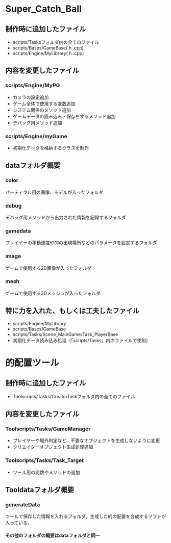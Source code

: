 # Super_Catch_Ball
## 制作時に追加したファイル
- scripts/Tasksフォルダ内の全てのファイル
- scripts/Bases/GameBase(.h .cpp)
- scripts/Engine/MyLibrary(.h .cpp)
## 内容を変更したファイル
### scripts/Engine/MyPG
- カメラの設定追加
- ゲーム全体で使用する変数追加
- システム関係のメソッド追加
- ゲームデータの読み込み・保存をするメソッド追加
- デバッグ用メソッド追加
### scripts/Engine/myGame
- 初期化データを格納するクラスを制作
## dataフォルダ概要
### color
パーティクル用の画像、モデルが入ったフォルダ
### debug
デバッグ用メソッドから出力された情報を記録するフォルダ
### gamedata
プレイヤーの移動速度や的の出現場所などのパラメータを設定するフォルダ
### image
ゲームで使用する2D画像が入ったフォルダ
### mesh
ゲームで使用する3Dメッシュが入ったフォルダ
## 特に力を入れた、もしくは工夫したファイル
- scripts/Engine/MyLibrary
- scripts/Bases/GameBase
- scripts/Tasks/Scene_MainGame/Task_PlayerBase
- 初期化データ読み込み処理（「scripts/Tasks」内のファイルで使用）

# 的配置ツール
## 制作時に追加したファイル
- Toolscripts/Tasks/CreatorTaskフォルダ内の全てのファイル
## 内容を変更したファイル
### Toolscripts/Tasks/GameManager
- プレイヤーや場外判定など、不要なオブジェクトを生成しないように変更
- クリエイターオブジェクト生成処理追加
### Toolscripts/Tasks/Task_Target
- ツール用の変数やメソッドの追加
## Tooldataフォルダ概要
### generateData
ツールで保存した情報を入れるフォルダ。生成した的の配置を合成するソフトが入っている。
#### その他のフォルダの概要はdataフォルダと同一
